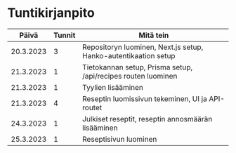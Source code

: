 # Tuntikirjanpito

| Päivä     | Tunnit | Mitä tein                                                       |
| --------- | ------ | --------------------------------------------------------------- |
| 20.3.2023 | 3      | Repositoryn luominen, Next.js setup, Hanko-autentikaation setup |
| 21.3.2023 | 1      | Tietokannan setup, Prisma setup, /api/recipes routen luominen   |
| 21.3.2023 | 1      | Tyylien lisääminen                                              |
| 21.3.2023 | 4      | Reseptin luomissivun tekeminen, UI ja API-routet                |
| 24.3.2023 | 1      | Julkiset reseptit, reseptin annosmäärän lisääminen              |
| 25.3.2023 | 1      | Reseptisivun luominen                                           |
